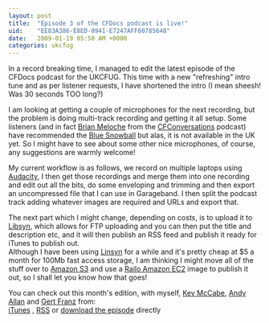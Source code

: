 ```yaml
---
layout: post
title:  "Episode 3 of the CFDocs podcast is live!"
uid:	"EE83A386-E8ED-0941-E7247AFF60785648"
date:   2009-01-19 05:50 AM +0000
categories: ukcfug
---
```

<p>
In a record breaking time, I managed to edit the latest episode of the CFDocs podcast for the UKCFUG. This time with a new "refreshing" intro tune and as per listener requests, I have shortened the intro (I mean sheesh! Was 30 seconds TOO long?)
</p>

<p>
I am looking at getting a couple of microphones for the next recording, but the problem is doing multi-track recording and getting it all setup. Some listeners (and in fact <a href="http://www.brianmeloche.com/blog/index.cfm/CFConversations" title="CF_Heavy: CFConversations">Brian Meloche</a> from the <a href="http://www.cfconversations.com/" title="CFConversations - an Adobe ColdFusion and CFML podcast">CFConversations</a> podcast) have recommended the <a href="http://www.bluemic.com/products/snowball" title="Blue Microphones: Products: Snowball">Blue Snowball</a> but alas, it is not available in the UK yet. So I might have to see about some other nice microphones, of course, any suggestions are warmly welcome!
</p>
<p>
My current workflow is as follows, we record on multiple laptops using <a href="http://audacity.sourceforge.net/" title="Audacity: Free Audio Editor and Recorder">Audacity</a>, I then get those recordings and merge them into one recording and edit out all the bits, do some enveloping and trimming and then export an uncompressed file that I can use in Garageband. I then split the podcast track adding whatever images are required and URLs and export that.
</p>

<p>
The next part which I might change, depending on costs, is to upload it to <a href="http://www.libsyn.com/" title="libsyn // podcasting made easy">Libsyn</a>, which allows for FTP uploading and you can then put the title and description etc, and it will then publish an RSS feed and publish it ready for iTunes to publish out.

<br>
Although I have been using <a href="http://www.libsyn.com/" title="libsyn // podcasting made easy">Linsyn</a> for a while and it's pretty cheap at $5 a month for 100Mb fast access storage, I am thinking I might move all of the stuff over to <a href="http://aws.amazon.com/s3/" title="Amazon Simple Storage Service (Amazon S3)">Amazon S3</a> and use a <a href="http://aws.amazon.com/ec2/" title="Amazon Elastic Compute Cloud (Amazon EC2)">Railo Amazon EC2</a> image to publish it out, so I shall let you know how that goes! 	
</p>

<p>
You can check out this month's edition, with myself, <a href="http://inner-rhythm.co.uk/blog/" title="Inner-Rhythm.co.uk - Rambles on CFML Programming">Kev McCabe</a>, <a href="http://www.fuzzyorange.co.uk/" title="Fuzzy Orange Ltd: ColdFusion Consultancy, Training and Support">Andy Allan</a> and <a href="http://www.railo-technologies.com/en/index.cfm?" title="Railo 3.0: English">Gert Franz</a> from:<br>
<a href="http://itunes.apple.com/WebObjects/MZStore.woa/wa/viewPodcast?id=152536611" title="iTunes Download">iTunes</a> , <a href="http://markdrew.libsyn.com/rss" title="RSS Feed">RSS</a> or <a href="http://media.libsyn.com/media/markdrew/ukcfug_20090113.m4a" title="Download directly">download the episode</a> directly
</p>
